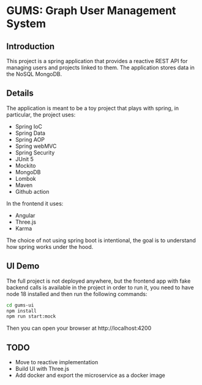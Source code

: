 # GUMS: Graph User Management System

## Introduction
This project is a spring application that provides a reactive REST API for managing users and projects linked to them.
The application stores data in the NoSQL MongoDB.

## Details
The application is meant to be a toy project that plays with spring, in particular, the project uses:
- Spring IoC
- Spring Data
- Spring AOP
- Spring webMVC
- Spring Security
- JUnit 5
- Mockito
- MongoDB
- Lombok
- Maven
- Github action

In the frontend it uses:
- Angular
- Three.js
- Karma

The choice of not using spring boot is intentional, the goal is to understand how spring works under the hood.

## UI Demo
The full project is not deployed anywhere, 
but the frontend app with fake backend calls is available in the project
in order to run it, you need to have node 18 installed and then run the following commands:
```bash
cd gums-ui
npm install
npm run start:mock
```
Then you can open your browser at http://localhost:4200

## TODO
- Move to reactive implementation
- Build UI with Three.js
- Add docker and export the microservice as a docker image